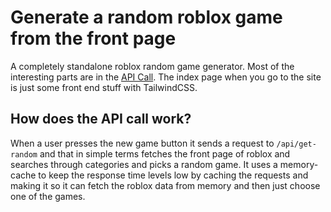 # Generate a random roblox game from the front page

A completely standalone roblox random game generator. Most of the interesting parts are in the [API Call](https://github.com/zelrdev/roblox-random-gen/blob/main/pages/api/get-random.tsx). The index page when you go to the site is just some front end stuff with TailwindCSS.

## How does the API call work?
When a user presses the new game button it sends a request to `/api/get-random` and that in simple terms fetches the front page of roblox and searches through categories and picks a random game. It uses a memory-cache to keep the response time levels low by caching the requests and making it so it can fetch the roblox data from memory and then just choose one of the games.
